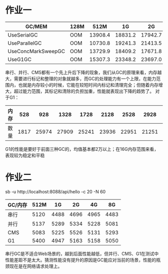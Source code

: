 
# 作业一
| GC/MEM             | 128M | 512M    | 1G      | 2G      | 4G      | 8G      |
| ------------------ | ---- | ------- | ------- | ------- | ------- | ------- |
| UseSerialGC        | OOM  | 13908.4 | 18831.2 | 17942.7 | 15903.8 | 10634.6 |
| UseParallelGC      | OOM  | 10730.8 | 19241.3 | 21413.5 | 21765.2 | 14347.6 |
| UseConcMarkSweepGC | OOM  | 13729.9 | 18409.2 | 17671.8 | 17331.6 | 16474.6 |
| UseG1GC            | OOM  | 15307.3 | 23348.2 | 23697.0 | 21144.1 | 23816.7 |

串行、并行、CMS都有一个先上升后下降的现象，我们从GC的原理来看，内存越大，需要进行标记和整理的对象就越多，而GC的处理能力有一个上限，在能力范围内，也就是内存较小的时候，它能在较短时间内标记和清理完全；但随着内存增大，超过能力范围，其标记和清除的负担加重，性能就表现出下降的趋势了。
对于G1：
 
|内存|528|928|1328|1728|2128|2528|2928|3328|3728|4128|4528|4928|5328|5728|6128|6528|6928|7328|7728|8128|8528|8928|9328|9728|10128|10528|10928|11328|11728|12128|12528|12928|13328|13728|14128|14528|14928|15328|
| -- | -- | -- | -- | -- | -- | -- | -- | -- | -- | -- | -- | -- | -- | -- | -- | -- | -- | -- | -- | -- | -- | -- | -- | -- | -- | -- | -- | -- | -- | -- | -- | -- | -- | -- | -- | -- | -- | -- |
| 数量|1817|25974|27909|25241|23936|22951|21251|21932|21455|22793|21814|22870|22611|2485|25148|24337|24010|25259|25966|25012|24570|23426|23547|24961|24840|25256|25623|25497|23764|23444|24347|24468|22766|24960|2460|24151|24411|22070|

G1的性能是要好于前面三种GC的，均值基本都2万以上；在16G内存范围来看，表现较为稳定和平稳
# 作业二
sb -u http://localhost:8088/api/hello -c 20 -N 60

| GC/内存 | 512M | 1G   | 2G   | 4G   | 8G   |
| ------- | ---- | ---- | ---- | ---- | ---- |
| 串行    | 5120 | 4488 | 4696 | 4965 | 4483 |
| 并行    | 5137 | 5289 | 5334 | 5228 | 5081 |
| CMS     | 5083 | 5225 | 5526 | 5131 | 5293 |
| G1      | 5400 | 4947 | 5163 | 5158 | 5050 |

串行GC是不适合Web场景的，越到后面性能越低，但并行、CMS、G1在测试中性能差距不是太大。猜测性能没有提升的原因是GC能应对当前的场景，性能的瓶颈现在是在网络请求处理上。


